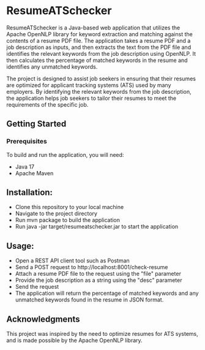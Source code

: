 # ResumeATSchecker
ResumeATSchecker is a Java-based web application that utilizes the Apache OpenNLP library for keyword extraction and matching against the contents of a resume PDF file. The application takes a resume PDF and a job description as inputs, and then extracts the text from the PDF file and identifies the relevant keywords from the job description using OpenNLP. It then calculates the percentage of matched keywords in the resume and identifies any unmatched keywords.

The project is designed to assist job seekers in ensuring that their resumes are optimized for applicant tracking systems (ATS) used by many employers. By identifying the relevant keywords from the job description, the application helps job seekers to tailor their resumes to meet the requirements of the specific job.

## Getting Started
### Prerequisites

To build and run the application, you will need:

- Java 17
- Apache Maven

## Installation:

- Clone this repository to your local machine
- Navigate to the project directory
- Run mvn package to build the application
- Run java -jar target/resumeatschecker.jar to start the application

## Usage:

- Open a REST API client tool such as Postman
- Send a POST request to http://localhost:8001/check-resume
- Attach a resume PDF file to the request using the "file" parameter
- Provide the job description as a string using the "desc" parameter
- Send the request
- The application will return the percentage of matched keywords and any unmatched keywords found in the resume in JSON format.

## Acknowledgments
This project was inspired by the need to optimize resumes for ATS systems, and is made possible by the Apache OpenNLP library.
